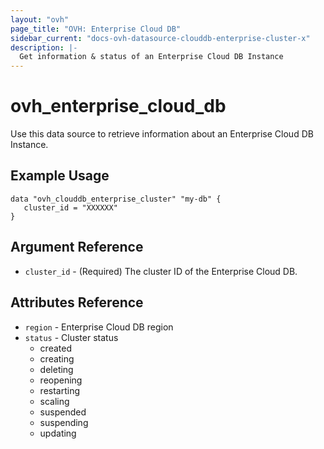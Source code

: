```yaml
---
layout: "ovh"
page_title: "OVH: Enterprise Cloud DB"
sidebar_current: "docs-ovh-datasource-clouddb-enterprise-cluster-x"
description: |-
  Get information & status of an Enterprise Cloud DB Instance
---
```


# ovh_enterprise_cloud_db

Use this data source to retrieve information about an Enterprise Cloud DB Instance.

## Example Usage

```hcl
data "ovh_clouddb_enterprise_cluster" "my-db" {
   cluster_id = "XXXXXX"
}
```

## Argument Reference


* `cluster_id` - (Required) The cluster ID of the Enterprise Cloud DB.


## Attributes Reference

* `region` - Enterprise Cloud DB region 
* `status` - Cluster status
  * created
  * creating
  * deleting
  * reopening
  * restarting
  * scaling
  * suspended
  * suspending
  * updating
